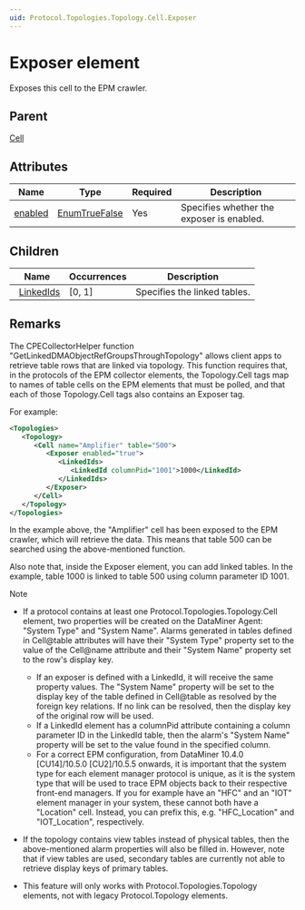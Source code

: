```yaml
---
uid: Protocol.Topologies.Topology.Cell.Exposer
---
```


# Exposer element

Exposes this cell to the EPM crawler.<!-- RN 21101, RN 21122, RN 21465, RN 21746 -->

## Parent

[Cell](xref:Protocol.Topologies.Topology.Cell)

## Attributes

|Name|Type|Required|Description|
|--- |--- |--- |--- |
|[enabled](xref:Protocol.Topologies.Topology.Cell.Exposer-enabled)|[EnumTrueFalse](xref:Protocol-EnumTrueFalse)|Yes|Specifies whether the exposer is enabled.|

## Children

|Name|Occurrences|Description|
|--- |--- |--- |
|&nbsp;&nbsp;[LinkedIds](xref:Protocol.Topologies.Topology.Cell.Exposer.LinkedIds)|[0, 1]|Specifies the linked tables.|

## Remarks

The CPECollectorHelper function "GetLinkedDMAObjectRefGroupsThroughTopology" allows client apps to retrieve table rows that are linked via topology. This function requires that, in the protocols of the EPM collector elements, the Topology.Cell tags map to names of table cells on the EPM elements that must be polled, and that each of those Topology.Cell tags also contains an Exposer tag.<!-- RN 21101 -->

For example:

```xml
<Topologies>
   <Topology>
      <Cell name="Amplifier" table="500">
         <Exposer enabled="true">
            <LinkedIds>
               <LinkedId columnPid="1001">1000</LinkedId>
            </LinkedIds>
         </Exposer>
      </Cell>
   </Topology>
</Topologies>
```

In the example above, the "Amplifier" cell has been exposed to the EPM crawler, which will retrieve the data. This means that table 500 can be searched using the above-mentioned function.

Also note that, inside the Exposer element, you can add linked tables. In the example, table 1000 is linked to table 500 using column parameter ID 1001.

> [!NOTE]
>
> - If a protocol contains at least one Protocol.Topologies.Topology.Cell element, two properties will be created on the DataMiner Agent: "System Type" and "System Name". Alarms generated in tables defined in Cell@table attributes will have their "System Type" property set to the value of the Cell@name attribute and their "System Name" property set to the row's display key.
>
>   - If an exposer is defined with a LinkedId, it will receive the same property values. The "System Name" property will be set to the display key of the table defined in Cell@table as resolved by the foreign key relations. If no link can be resolved, then the display key of the original row will be used.
>   - If a LinkedId element has a columnPid attribute containing a column parameter ID in the LinkedId table, then the alarm's "System Name" property will be set to the value found in the specified column.
>   - For a correct EPM configuration, from DataMiner 10.4.0 [CU14]/10.5.0 [CU2]/10.5.5 onwards, it is important that the system type for each element manager protocol is unique, as it is the system type that will be used to trace EPM objects back to their respective front-end managers. If you for example have an "HFC" and an "IOT" element manager in your system, these cannot both have a "Location" cell. Instead, you can prefix this, e.g. "HFC_Location" and "IOT_Location", respectively.
>
> - If the topology contains view tables instead of physical tables, then the above-mentioned alarm properties will also be filled in. However, note that if view tables are used, secondary tables are currently not able to retrieve display keys of primary tables.
> - This feature will only works with Protocol.Topologies.Topology elements, not with legacy Protocol.Topology elements.
